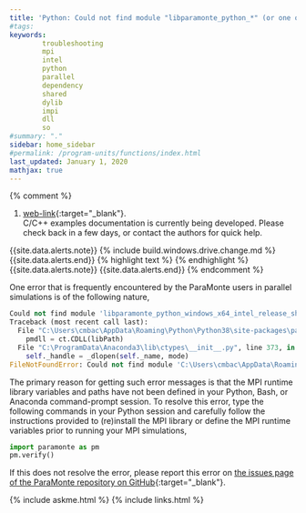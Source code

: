 ```yaml
---
title: 'Python: Could not find module "libparamonte_python_*" (or one of its dependencies)'
#tags: 
keywords: 
        troubleshooting
        mpi
        intel
        python
        parallel
        dependency
        shared
        dylib
        impi
        dll
        so
#summary: "."
sidebar: home_sidebar
#permalink: /program-units/functions/index.html
last_updated: January 1, 2020
mathjax: true
---
```


{% comment %}
1. [web-link](){:target="_blank"}.  
C/C++ examples documentation is currently being developed. Please check back in a few days, or contact the authors for quick help.  
<div id="toc"></div>  
{{site.data.alerts.note}}
{% include build.windows.drive.change.md %}
{{site.data.alerts.end}}
{% highlight text %}
{% endhighlight %}
<b><code></code></b>
{{site.data.alerts.note}}
{{site.data.alerts.end}}
{% endcomment %}


One error that is frequently encountered by the ParaMonte users in parallel simulations is of the following nature,  
```python  
Could not find module 'libparamonte_python_windows_x64_intel_release_shared_heap_impi.dll' (or one of its dependencies). Try using the full path with constructor syntax.
Traceback (most recent call last):
  File "C:\Users\cmbac\AppData\Roaming\Python\Python38\site-packages\paramonte\_ParaMonteSampler.py", line 612, in _runSampler
    pmdll = ct.CDLL(libPath)
  File "C:\ProgramData\Anaconda3\lib\ctypes\__init__.py", line 373, in _init_
    self._handle = _dlopen(self._name, mode)
FileNotFoundError: Could not find module 'C:\Users\cmbac\AppData\Roaming\Python\Python38\site-packages\paramonte\libparamonte_python_windows_x64_intel_release_shared_heap_impi.dll' (or one of its dependencies). Try using the full path with constructor syntax.
```  

The primary reason for getting such error messages is that the MPI runtime library variables and paths have not been defined in your Python, Bash, or Anaconda command-prompt session. To resolve this error, type the following commands in your Python session and carefully follow the instructions provided to (re)install the MPI library or define the MPI runtime variables prior to running your MPI simulations,  
```python  
import paramonte as pm
pm.verify()
```  

If this does not resolve the error, please report this error on [the issues page of the ParaMonte repository on GitHub]({{site.issues}}){:target="_blank"}.  

{% include askme.html %}
{% include links.html %}
